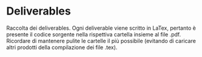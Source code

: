 # Deliverables
Raccolta dei deliverables. Ogni deliverable viene scritto in LaTex, pertanto è presente il codice sorgente nella rispettiva cartella insieme al file .pdf. Ricordare di mantenere pulite le cartelle il più possibile (evitando di caricare altri prodotti della compilazione dei file .tex).
